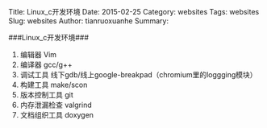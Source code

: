 Title: Linux_c开发环境
Date: 2015-02-25 
Category: websites 
Tags: websites 
Slug: websites
Author: tianruoxuanhe
Summary:

###Linux_c开发环境###

1. 编辑器 Vim
2. 编译器 gcc/g++
3. 调试工具 线下gdb/线上google-breakpad（chromium里的loggging模块）
4. 构建工具 make/scon
5. 版本控制工具 git
6. 内存泄漏检查 valgrind
7. 文档组织工具 doxygen 